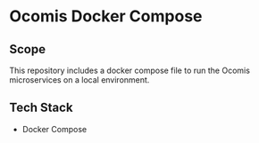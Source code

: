 # Ocomis Docker Compose

## Scope

This repository includes a docker compose file to run the Ocomis microservices on a local environment.

## Tech Stack

* Docker Compose